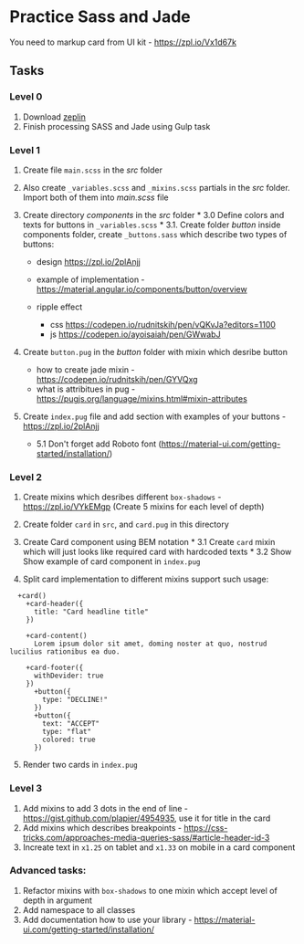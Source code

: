 # Practice Sass and Jade
You need to markup card from UI kit - https://zpl.io/Vx1d67k

## Tasks
### Level 0
  1. Download [zeplin](https://zeplin.io)
  2. Finish processing SASS and Jade using Gulp task
  
### Level 1
  1. Create file `main.scss` in the *src* folder
  2. Also create `_variables.scss` and `_mixins.scss` partials in the *src* folder. Import both of them into *main.scss* file
  3. Create directory *components* in the *src* folder 
    * 3.0 Define colors and texts for buttons in `_variables.scss`
    * 3.1. Create folder *button* inside components folder, create `_buttons.sass` which describe two types of buttons:
      
      - design https://zpl.io/2plAnjj
      - example of implementation - https://material.angular.io/components/button/overview
      - ripple effect 
        
        - css https://codepen.io/rudnitskih/pen/vQKvJa?editors=1100
        - js https://codepen.io/ayoisaiah/pen/GWwabJ
  
  4. Create `button.pug` in the *button* folder with mixin which desribe button
      - how to create jade mixin - https://codepen.io/rudnitskih/pen/GYVQxg
      - what is attribitues in pug - https://pugjs.org/language/mixins.html#mixin-attributes  
  5. Create `index.pug` file and add section with examples of your buttons - https://zpl.io/2plAnjj
      * 5.1 Don't forget add Roboto font (https://material-ui.com/getting-started/installation/)
  
### Level 2
  1. Create mixins which desribes different `box-shadows` - https://zpl.io/VYkEMgp (Create 5 mixins for each level of depth)
  2. Create folder `card` in `src`, and `card.pug` in this directory
  3. Create Card component using BEM notation
    * 3.1 Create `card` mixin which will just looks like required card with hardcoded texts
    * 3.2 Show Show example of card component in `index.pug`
  
  4. Split card implementation to different mixins support such usage:
```jade
  +card()
    +card-header({
      title: "Card headline title"
    })

    +card-content()
      Lorem ipsum dolor sit amet, doming noster at quo, nostrud lucilius rationibus ea duo.

    +card-footer({
      withDevider: true
    })
      +button({
        type: "DECLINE!"
      })
      +button({
        text: "ACCEPT"
        type: "flat"
        colored: true
      })
```
  5. Render two cards in `index.pug`
  
  
### Level 3
  1. Add mixins to add 3 dots in the end of line - https://gist.github.com/plapier/4954935, use it for title in the card
  2. Add mixins which describes breakpoints - https://css-tricks.com/approaches-media-queries-sass/#article-header-id-3
  3. Increate text in `x1.25` on tablet and `x1.33` on mobile in a card component
  

### Advanced tasks:
 1. Refactor mixins with `box-shadows` to one mixin which accept level of depth in argument   
 2. Add namespace to all classes
 3. Add documentation how to use your library - https://material-ui.com/getting-started/installation/
